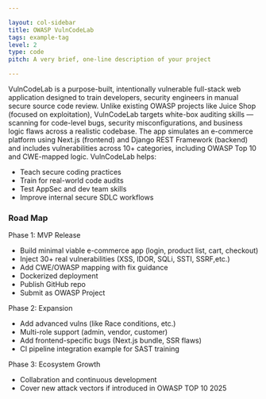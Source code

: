 ```yaml
---

layout: col-sidebar
title: OWASP VulnCodeLab
tags: example-tag
level: 2
type: code
pitch: A very brief, one-line description of your project

---
```


VulnCodeLab is a purpose-built, intentionally vulnerable full-stack web application designed to train developers, security engineers in manual secure source code review. Unlike existing OWASP projects like Juice Shop (focused on exploitation), VulnCodeLab targets white-box auditing skills — scanning for code-level bugs, security misconfigurations, and business logic flaws across a realistic codebase.
The app simulates an e-commerce platform using Next.js (frontend) and Django REST Framework (backend) and includes vulnerabilities across 10+ categories, including OWASP Top 10 and CWE-mapped logic.
VulnCodeLab helps:

* Teach secure coding practices
* Train for real-world code audits
* Test AppSec and dev team skills
* Improve internal secure SDLC workflows

### Road Map
Phase 1: MVP Release

* Build minimal viable e-commerce app (login, product list, cart, checkout)
* Inject 30+ real vulnerabilities (XSS, IDOR, SQLi, SSTI, SSRF,etc.)
* Add CWE/OWASP mapping with fix guidance
* Dockerized deployment
* Publish GitHub repo 
* Submit as OWASP Project

Phase 2: Expansion

* Add advanced vulns (like Race conditions, etc.)
* Multi-role support (admin, vendor, customer)
* Add frontend-specific bugs (Next.js bundle, SSR flaws)
* CI pipeline integration example for SAST training

Phase 3: Ecosystem Growth

* Collabration and continuous development
* Cover new attack vectors if introduced in OWASP TOP 10 2025

